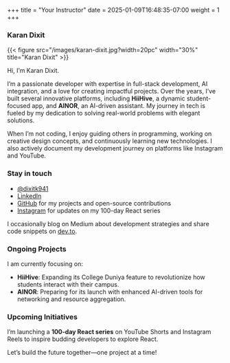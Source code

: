 +++
title = "Your Instructor"
date = 2025-01-09T16:48:35-07:00
weight = 1
+++

### Karan Dixit

{{< figure src="/images/karan-dixit.jpg?width=20pc" width="30%" title="Karan Dixit" >}}

Hi, I’m Karan Dixit.

I’m a passionate developer with expertise in full-stack development, AI integration, and a love for creating impactful projects. Over the years, I’ve built several innovative platforms, including **HiiHive**, a dynamic student-focused app, and **AINOR**, an AI-driven assistant. My journey in tech is fueled by my dedication to solving real-world problems with elegant solutions.

When I’m not coding, I enjoy guiding others in programming, working on creative design concepts, and continuously learning new technologies. I also actively document my development journey on platforms like Instagram and YouTube.

### Stay in touch
- <a href="https://twitter.com/dixitk941" target="_blank"><i class='fab fa-twitter'></i> @dixitk941</a>
- <a href="https://linkedin.com/in/dixitk941" target="_blank"><i class='fab fa-linkedin'></i> LinkedIn</a>
- <a href="https://github.com/dixitk941" target="_blank"><i class='fab fa-github'></i> GitHub</a> for my projects and open-source contributions
- <a href="https://www.instagram.com/dixitk941/" target="_blank"><i class='fab fa-instagram'></i> Instagram</a> for updates on my 100-day React series

I occasionally blog on Medium about development strategies and share code snippets on [dev.to](https://dev.to/dixitk941).

### Ongoing Projects
I am currently focusing on:
- **HiiHive**: Expanding its College Duniya feature to revolutionize how students interact with their campus.
- **AINOR**: Preparing for its launch with enhanced AI-driven tools for networking and resource aggregation.

### Upcoming Initiatives
I’m launching a **100-day React series** on YouTube Shorts and Instagram Reels to inspire budding developers to explore React.

Let’s build the future together—one project at a time!
